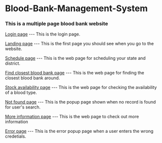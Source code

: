 # Blood-Bank-Management-System
### This is a multiple page blood bank website

[Login page](./html/log.html) --- This is the login page.

[Landing page](./html/index.html) --- This is the first page you should see when you go to the website.

[Schedule page](./html/camp.html) --- This is the web page for scheduling your state and district.

[Find closest blood bank page](./html/nearest.html) --- This is the web page for finding the closest blood bank around.

[Stock availability page](./html/stock.html) --- This is the web page for checking the availability of a blood type.

[Not found page](./html/notfound.html) --- This is the popup page shown when no record is found for user's search.

[More information page](./html/more.html) --- This is the web page to check out more information

[Error page](./html/lognf.html) --- This is the error popup page when a user enters the wrong credetials.
